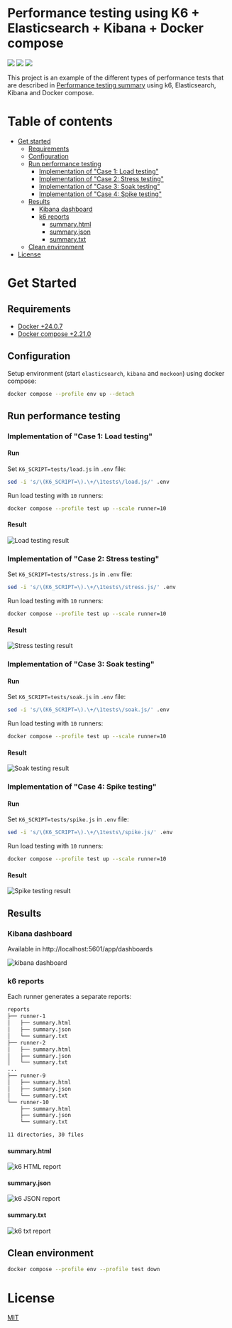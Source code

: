 # Performance testing using K6 + Elasticsearch + Kibana + Docker compose

![](https://img.shields.io/badge/-Linux-grey?logo=linux)
![](https://img.shields.io/badge/license-MIT-green)
![](https://img.shields.io/github/stars/eccanto)

This project is an example of the different types of performance tests that are described in
[Performance testing summary](https://github.com/eccanto/base-performance-testing-documentation) using k6,
Elasticsearch, Kibana and Docker compose.

# Table of contents

* [Get started](#get-started)
  * [Requirements](#requirements)
  * [Configuration](#configuration)
  * [Run performance testing](#run-performance-testing)
    * [Implementation of "Case 1: Load testing"](#implementation-of-case-1-load-testing)
    * [Implementation of "Case 2: Stress testing"](#implementation-of-case-2-stress-testing)
    * [Implementation of "Case 3: Soak testing"](#implementation-of-case-3-soak-testing)
    * [Implementation of "Case 4: Spike testing"](#implementation-of-case-4-spike-testing)
  * [Results](#results)
    * [Kibana dashboard](#kibana-dashboard)
    * [k6 reports](#k6-reports)
        * [summary.html](#summaryhtml)
        * [summary.json](#summaryjson)
        * [summary.txt](#summarytxt)
  * [Clean environment](#crean-environment)
* [License](#license)

# Get Started

## Requirements

- [Docker +24.0.7](https://docs.docker.com/engine/install/ubuntu/)
- [Docker compose +2.21.0](https://docs.docker.com/compose/install/linux/)

## Configuration

Setup environment (start `elasticsearch`, `kibana` and `mockoon`) using docker compose:

```bash
docker compose --profile env up --detach
```

## Run performance testing

### Implementation of "Case 1: Load testing"

#### Run

Set `K6_SCRIPT=tests/load.js` in `.env` file:

```bash
sed -i 's/\(K6_SCRIPT=\).\+/\1tests\/load.js/' .env
```

Run load testing with `10` runners:

```bash
docker compose --profile test up --scale runner=10
```

#### Result

![Load testing result](./docs/images/kibana-report-load-testing.png)

### Implementation of "Case 2: Stress testing"

Set `K6_SCRIPT=tests/stress.js` in `.env` file:

```bash
sed -i 's/\(K6_SCRIPT=\).\+/\1tests\/stress.js/' .env
```

Run load testing with `10` runners:

```bash
docker compose --profile test up --scale runner=10
```

#### Result

![Stress testing result](./docs/images/kibana-report-stress-testing.png)

### Implementation of "Case 3: Soak testing"

#### Run

Set `K6_SCRIPT=tests/soak.js` in `.env` file:

```bash
sed -i 's/\(K6_SCRIPT=\).\+/\1tests\/soak.js/' .env
```

Run load testing with `10` runners:

```bash
docker compose --profile test up --scale runner=10
```

#### Result

![Soak testing result](./docs/images/kibana-report-soak-testing.png)

### Implementation of "Case 4: Spike testing"

#### Run

Set `K6_SCRIPT=tests/spike.js` in `.env` file:

```bash
sed -i 's/\(K6_SCRIPT=\).\+/\1tests\/spike.js/' .env
```

Run load testing with `10` runners:

```bash
docker compose --profile test up --scale runner=10
```

#### Result

![Spike testing result](./docs/images/kibana-report-spike-testing.png)

## Results

### Kibana dashboard

Available in http://localhost:5601/app/dashboards

![kibana dashboard](./docs/images/kibana-report.png)

### k6 reports

Each runner generates a separate reports:

```bash
reports
├── runner-1
│   ├── summary.html
│   ├── summary.json
│   └── summary.txt
├── runner-2
│   ├── summary.html
│   ├── summary.json
│   └── summary.txt
...
├── runner-9
│   ├── summary.html
│   ├── summary.json
│   └── summary.txt
└── runner-10
    ├── summary.html
    ├── summary.json
    └── summary.txt

11 directories, 30 files
```

#### summary.html

![k6 HTML report](./docs/images/k6-summary-html.png)

#### summary.json

![k6 JSON report](./docs/images/k6-summary-json.png)

#### summary.txt

![k6 txt report](./docs/images/k6-summary-txt.png)

## Clean environment

```bash
docker compose --profile env --profile test down
```

# License

[MIT](./LICENSE)
